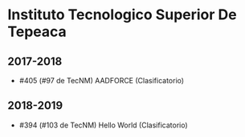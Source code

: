 # Instituto Tecnologico Superior De Tepeaca

## 2017-2018

- #405 (#97 de TecNM) AADFORCE (Clasificatorio)

## 2018-2019

- #394 (#103 de TecNM) Hello World (Clasificatorio)


